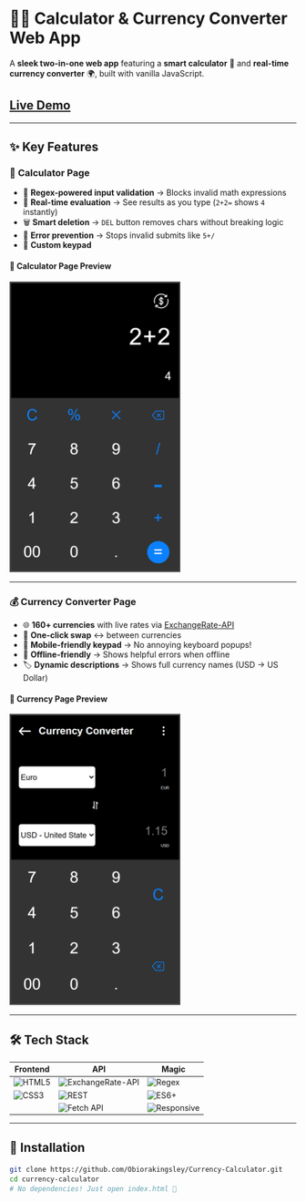 # 🧮💱 Calculator & Currency Converter Web App

A **sleek two-in-one web app** featuring a **smart calculator** 🤖 and **real-time currency converter** 🌍, built with vanilla JavaScript.

## [Live Demo](https://currency-calculator-obiora-kingsleys-app.vercel.app/)

---

## ✨ Key Features

### 🧮 **Calculator Page**

- 🚨 **Regex-powered input validation** → Blocks invalid math expressions
- 🔄 **Real-time evaluation** → See results as you type (`2+2=` shows `4` instantly)
- 🗑️ **Smart deletion** → `DEL` button removes chars without breaking logic
- 🚦 **Error prevention** → Stops invalid submits like `5+/`
- 📱 **Custom keypad**

#### 📸 **Calculator Page Preview**

<img src="images/calculator-screenshot.png" width="300" alt="Calculator Screenshot">

---

### 💰 **Currency Converter Page**

- 🌐 **160+ currencies** with live rates via [ExchangeRate-API](https://www.exchangerate-api.com/)
- 🔄 **One-click swap** ↔️ between currencies
- 📱 **Mobile-friendly keypad** → No annoying keyboard popups!
- 📡 **Offline-friendly** → Shows helpful errors when offline
- 🏷️ **Dynamic descriptions** → Shows full currency names (USD → US Dollar)

#### 📸 **Currency Page Preview**

<img src="images/currency-screenshot.png" width="300" alt="Calculator Screenshot">

---

## 🛠️ Tech Stack

| Frontend                                                                                  | API                                                                                  | Magic                                                                                              |
| ----------------------------------------------------------------------------------------- | ------------------------------------------------------------------------------------ | -------------------------------------------------------------------------------------------------- |
| ![HTML5](https://img.shields.io/badge/HTML5-E34F26?style=flat&logo=html5&logoColor=white) | ![ExchangeRate-API](https://img.shields.io/badge/ExchangeRate_API-6DA55F?style=flat) | ![Regex](https://img.shields.io/badge/Regex-0D8ABC?style=flat)                                     |
| ![CSS3](https://img.shields.io/badge/CSS3-1572B6?style=flat&logo=css3&logoColor=white)    | ![REST](https://img.shields.io/badge/REST-FF6C37?style=flat)                         | ![ES6+](https://img.shields.io/badge/JavaScript-F7DF1E?style=flat&logo=javascript&logoColor=black) |
                  | ![Fetch API](https://img.shields.io/badge/Fetch_API-5A29E4?style=flat)               | ![Responsive](https://img.shields.io/badge/Responsive-563D7C?style=flat)                           |

---

## 🚀 Installation

```bash
git clone https://github.com/Obiorakingsley/Currency-Calculator.git
cd currency-calculator
# No dependencies! Just open index.html 🎉
```
